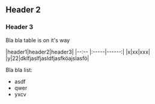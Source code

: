 ## Header 2

### Header 3

Bla bla table is on it's way

|header1|header2|header3|
|--:--  |:-----|------:|
|x|xx|xxx|
|y|22|dklfjaslfjasldfjasfköajslasfö|


Bla bla list:

* asdf
* qwer
* yxcv

